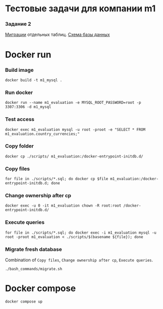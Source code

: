 
# Тестовые задачи для компании m1

### Задание 2
[Миграции](./migrations) отдельных таблиц. [Схема базы данных](./database_schame.sql)

# Docker run

### Build image
    docker build -t m1_mysql .

### Run docker
    docker run --name m1_evaluation -e MYSQL_ROOT_PASSWORD=root -p 3307:3306 -d m1_mysql

### Test access
    docker exec m1_evaluation mysql -u root -proot -e "SELECT * FROM m1_evaluation.country_currencies;"

### Copy folder
    docker cp ./scripts/ m1_evaluation:/docker-entrypoint-initdb.d/

### Copy files
    for file in ./scripts/*.sql; do docker cp $file m1_evaluation:/docker-entrypoint-initdb.d; done

### Change ownership after cp
    docker exec -u 0 -it m1_evaluation chown -R root:root /docker-entrypoint-initdb.d/

### Execute queries
    for file in ./scripts/*.sql; do docker exec -i m1_evaluation mysql -u root -proot m1_evaluation < ./scripts/$(basename ${file}); done

### Migrate fresh database
Combination of `Copy files`, `Change ownership after cp`, `Execute queries`.

    ./bash_commands/migrate.sh

# Docker compose
    docker compose up